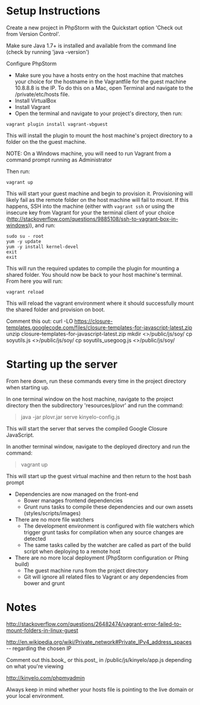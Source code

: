 
# Setup Instructions

Create a new project in PhpStorm with the Quickstart option 'Check out from Version Control'.

Make sure Java 1.7+ is installed and available from the command line (check by running 'java -version')

Configure PhpStorm

- Make sure you have a hosts entry on the host machine that matches your choice for the hostname in the Vagrantfile for the guest machine
10.8.8.8 is the IP. To do this on a Mac, open Terminal and navigate to the /private/etc/hosts file.
- Install VirtualBox
- Install Vagrant
- Open the terminal and navigate to your project's directory, then run:
```
vagrant plugin install vagrant-vbguest
```
This will install the plugin to mount the host machine's project directory to a folder on the the guest machine.

NOTE: On a Windows machine, you will need to run Vagrant from a command prompt running as Administrator

Then run:
```
vagrant up
```
This will start your guest machine and begin to provision it. Provisioning will likely fail as the remote folder on
the host machine will fail to mount. If this happens, SSH into the machine (either with `vagrant ssh` or using the
insecure key from Vagrant for your the terminal client of your choice
(http://stackoverflow.com/questions/9885108/ssh-to-vagrant-box-in-windows)), and run:
```
sudo su - root
yum -y update
yum -y install kernel-devel
exit
exit
```
This will run the required updates to compile the plugin for mounting a shared folder. You should now be back to your
host machine's terminal. From here you will run:
```
vagrant reload
```
This will reload the vagrant environment where it should successfully mount the shared folder and provision on boot.

Comment this out:
curl -LO https://closure-templates.googlecode.com/files/closure-templates-for-javascript-latest.zip
unzip closure-templates-for-javascript-latest.zip
mkdir <<project directory>>/public/js/soy/
cp soyutils.js <<project directory>>/public/js/soy/
cp soyutils_usegoog.js <<project directory>>/public/js/soy/


# Starting up the server

From here down, run these commands every time in the project directory when starting up.

In one terminal window on the host machine, navigate to the project directory then the subdirectory 'resources/plovr' and run the command:

> java -jar plovr.jar serve kinyelo-config.js

This will start the server that serves the compiled Google Closure JavaScript.

In another terminal window, navigate to the deployed directory and run the command:

> vagrant up

This will start up the guest virtual machine and then return to the host bash prompt


- Dependencies are now managed on the front-end
	- Bower manages frontend dependencies
	- Grunt runs tasks to compile these dependencies and our own assets (styles/scripts/images)
- There are no more file watchers
	- The development environment is configured with file watchers which trigger grunt tasks for compilation when
	any source changes are detected
	- The same tasks called by the watcher are called as part of the build script when deploying to a remote host
- There are no more local deployment (PhpStorm configuration or Phing build)
	- The guest machine runs from the project directory
	- Git will ignore all related files to Vagrant or any dependencies from bower and grunt


# Notes

http://stackoverflow.com/questions/26482474/vagrant-error-failed-to-mount-folders-in-linux-guest

http://en.wikipedia.org/wiki/Private_network#Private_IPv4_address_spaces -- regarding the chosen IP

Comment out this.book_ or this.post_ in /public/js/kinyelo/app.js depending on what you're viewing


http://kinyelo.com/phpmyadmin

Always keep in mind whether your hosts file is pointing to the live domain or your local environment.

